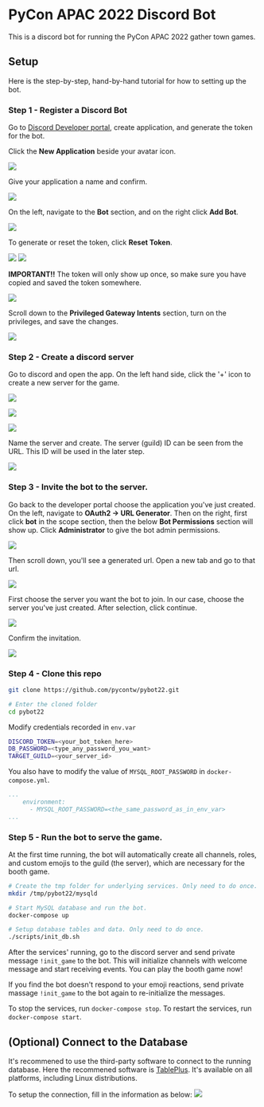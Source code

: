 # PyCon APAC 2022 Discord Bot

This is a discord bot for running the PyCon APAC 2022 gather town games.

## Setup
Here is the step-by-step, hand-by-hand tutorial for how to setting up the bot.

### Step 1 - Register a Discord Bot
Go to [Discord Developer portal](https://discord.com/developers/applications), create application, and generate the token for the bot.

Click the **New Application** beside your avatar icon.

![](./figures/new_application.png)

Give your application a name and confirm.

![](./figures/confirm_application.png)

On the left, navigate to the **Bot** section, and on the right click **Add Bot**.

![](./figures/add_bot.png)

To generate or reset the token, click **Reset Token**.

![](./figures/reset_token.png)
![](./figures/confirm_reset_token.png)

**IMPORTANT!!** The token will only show up once, so make sure you have copied and saved the token somewhere.

![](./figures/copy_the_token.png)

Scroll down to the **Privileged Gateway Intents** section, turn on the privileges, and save the changes.

![](./figures/setup_intents.png)


### Step 2 - Create a discord server
Go to discord and open the app. On the left hand side, click the '+' icon to create a new server for the game.

![](./figures/create_server.png)

![](./figures/select_server_type.png)

![](./figures/select_ta_type.png)

Name the server and create. The server (guild) ID can be seen from the URL. This ID will be used in the later step.

![](./figures/name_the_server_and_create.png)

### Step 3 - Invite the bot to the server.
Go back to the developer portal choose the application you've just created.
On the left, navigate to **OAuth2 -> URL Generator**. Then on the right, first click **bot** in the scope section, then the below **Bot Permissions** section will show up. Click **Administrator** to give the bot admin permissions. 

![](./figures/gen_url_1.png)

Then scroll down, you'll see a generated url. Open a new tab and go to that url.

![](./figures/gen_url_2.png)

First choose the server you want the bot to join. In our case, choose the server you've just created. After selection, click continue.

![](./figures/invite_to_server.png)

Confirm the invitation.

![](./figures/confirm_invitation.png)


### Step 4 - Clone this repo

``` bash
git clone https://github.com/pycontw/pybot22.git

# Enter the cloned folder
cd pybot22
```

Modify credentials recorded in `env.var`
``` bash
DISCORD_TOKEN=<your_bot_token_here>
DB_PASSWORD=<type_any_password_you_want>
TARGET_GUILD=<your_server_id>
```
You also have to modify the value of `MYSQL_ROOT_PASSWORD` in `docker-compose.yml`.
``` yaml
...
    environment:
      - MYSQL_ROOT_PASSWORD=<the_same_password_as_in_env_var>
...

```

### Step 5 - Run the bot to serve the game.

At the first time running, the bot will automatically create all channels, roles, and custom emojis to the guild (the server), which are necessary for the booth game.

``` bash
# Create the tmp folder for underlying services. Only need to do once.
mkdir /tmp/pybot22/mysqld

# Start MySQL database and run the bot.
docker-compose up

# Setup database tables and data. Only need to do once.
./scripts/init_db.sh
```

After the services' running, go to the discord server and send private message `!init_game` to the bot. This will initialize channels with  welcome message and start receiving events. You can play the booth game now!

If you find the bot doesn't respond to your emoji reactions, send private massage `!init_game` to the bot again to re-initialize the messages.

To stop the services, run `docker-compose stop`.
To restart the services, run `docker-compose start`.

## (Optional) Connect to the Database
It's recommened to use the third-party software to connect to the running database.
Here the recommened software is [TablePlus](https://tableplus.com/download). It's available on all platforms, including Linux distributions.

To setup the connection, fill in the information as below:
![](./figures/tableplus_setup.png)
